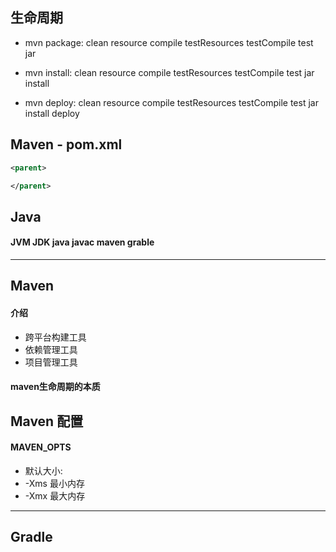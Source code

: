 

## 生命周期

* mvn package: clean resource compile testResources testCompile test jar

* mvn install: clean resource compile testResources testCompile test jar install

* mvn deploy: clean resource compile testResources testCompile test jar install deploy


## Maven - pom.xml

```xml
<parent>

</parent>
```


## Java
#### JVM JDK java javac maven grable



---
## Maven
#### 介绍
* 跨平台构建工具
* 依赖管理工具
* 项目管理工具

#### maven生命周期的本质



## Maven 配置
#### MAVEN_OPTS
* 默认大小:
* -Xms 最小内存
* -Xmx 最大内存

---
## Gradle

